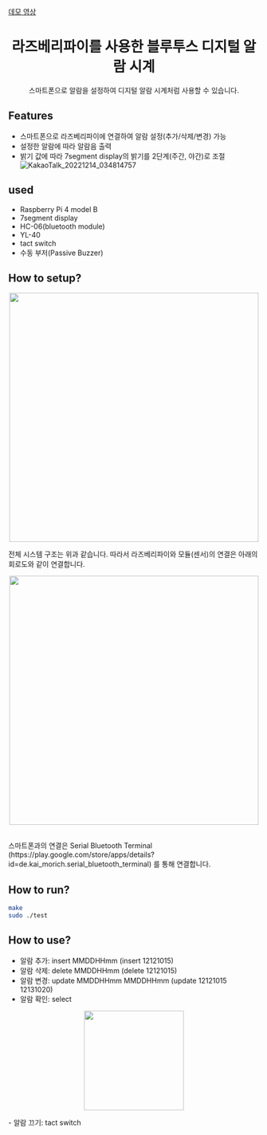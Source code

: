 [데모 영상](https://youtu.be/EzXRV7_FCt8)

<h1 align="center">라즈베리파이를 사용한 블루투스 디지털 알람 시계</h1>

<p align="center">
  스마트폰으로 알람을 설정하여 디지털 알람 시계처럼 사용할 수 있습니다.
</p>

## Features
- 스마트폰으로 라즈베리파이에 연결하여 알람 설정(추가/삭제/변경) 가능
- 설정한 알람에 따라 알람음 출력
- 밝기 값에 따라 7segment display의 밝기를 2단계(주간, 야간)로 조절
![KakaoTalk_20221214_034814757](https://user-images.githubusercontent.com/45515388/207721891-c9db27e3-5d06-4981-8fd0-93ae5fe4c23e.gif)

## used
- Raspberry Pi 4 model B
- 7segment display
- HC-06(bluetooth module)
- YL-40
- tact switch
- 수동 부저(Passive Buzzer)

## How to setup?
<p align="center">
  <img width="500" src="https://user-images.githubusercontent.com/45515388/207717568-91202446-e071-4760-9842-a6a4bc7c23af.png">
</p>
전체 시스템 구조는 위과 같습니다. 따라서 라즈베리파이와 모듈(센서)의 연결은 아래의 회로도와 같이 연결합니다.
<br/>
<p align="center">
  <img width="500" src="https://user-images.githubusercontent.com/45515388/207717779-aeecf506-eabb-4139-89f5-1f7933732023.png">
</p>
<br/>
스마트폰과의 연결은 Serial Bluetooth Terminal (https://play.google.com/store/apps/details?id=de.kai_morich.serial_bluetooth_terminal) 를 통해 연결합니다.

## How to run?
```sh
make
sudo ./test
```

## How to use?
- 알람 추가: insert MMDDHHmm (insert 12121015)
- 알람 삭제: delete MMDDHHmm (delete 12121015)
- 알람 변경: update MMDDHHmm MMDDHHmm (update 12121015 12131020)
- 알람 확인: select
<p align="center">
  <img width="200" src="https://user-images.githubusercontent.com/45515388/207724034-bb40f0c8-73fa-4690-9b39-d321ef4ac314.png">
</p>
- 알람 끄기: tact switch 

